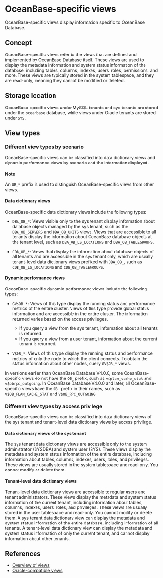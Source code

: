 # OceanBase-specific views

OceanBase-specific views display information specific to OceanBase Database.

## Concept

OceanBase-specific views refer to the views that are defined and implemented by OceanBase Database itself. These views are used to display the metadata information and system status information of the database, including tables, columns, indexes, users, roles, permissions, and more. These views are typically stored in the system tablespace, and they are read-only, meaning they cannot be modified or deleted.

## Storage location

OceanBase-specific views under MySQL tenants and sys tenants are stored under the `oceanbase` database, while views under Oracle tenants are stored under `SYS`.

## View types

### Different view types by scenario

OceanBase-specific views can be classified into data dictionary views and dynamic performance views by scenario and the information displayed.

<main id="notice" type='explain'>
  <h4>Note</h4>
  <p>An <code>OB_*</code> prefix is used to distinguish OceanBase-specific views from other views. </p>
</main>

#### Data dictionary views

OceanBase-specific data dictionary views include the following types:

* `DBA_OB_*`: Views visible only to the sys tenant display information about database objects managed by the sys tenant, such as the `DBA_OB_SERVERS` and `DBA_OB_UNITS` views. Views that are accessible to all tenants display the information about OceanBase database objects at the tenant level, such as `DBA_OB_LS_LOCATIONS` and `DBA_OB_TABLEGROUPS`.

* `CDB_OB_*`: Views that display the information about database objects of all tenants and are accessible in the sys tenant only, which are usually tenant-level data dictionary views prefixed with `DBA_OB_`, such as `CDB_OB_LS_LOCATIONS` and `CDB_OB_TABLEGROUPS`.

#### Dynamic performance views

OceanBase-specific dynamic performance views include the following types:

* `GV$OB_*`: Views of this type display the running status and performance metrics of the entire cluster. Views of this type provide global status information and are accessible in the entire cluster.
   The information returned varies based on the access privileges.
   * If you query a view from the sys tenant, information about all tenants is returned.
   * If you query a view from a user tenant, information about the current tenant is returned.

* `V$OB_*`: Views of this type display the running status and performance metrics of only the node to which the client connects. To obtain the status information about other nodes, query `GV$OB_*` views.

In versions earlier than OceanBase Database V4.0.0, some OceanBase-specific views do not have the `OB_` prefix, such as `v$plan_cache_stat` and `v$obrpc_outgoing`. In OceanBase Database V4.0.0 and later, all OceanBase-specific views have the `OB_` prefix in their names, such as `V$OB_PLAN_CACHE_STAT` and `V$OB_RPC_OUTGOING`

### Different view types by access privilege

OceanBase-specific views can be classified into data dictionary views of the sys tenant and tenant-level data dictionary views by access privilege.

#### Data dictionary views of the sys tenant

The sys tenant data dictionary views are accessible only to the system administrator (SYSDBA) and system user (SYS). These views display the metadata and system status information of the entire database, including information about tables, columns, indexes, users, roles, and privileges. These views are usually stored in the system tablespace and read-only. You cannot modify or delete them.

#### Tenant-level data dictionary views

Tenant-level data dictionary views are accessible to regular users and tenant administrators. These views display the metadata and system status information of the current tenant, including information about tables, columns, indexes, users, roles, and privileges. These views are usually stored in the user tablespace and read-only. You cannot modify or delete them.
A sys tenant data dictionary view can display the metadata and system status information of the entire database, including information of all tenants. A tenant-level data dictionary view can display the metadata and system status information of only the current tenant, and cannot display information about other tenants.

## References

* [Overview of views](100.view-overview-of-oracle-mode.md)
* [Oracle-compatible views](300.oracle-compatible-view-of-oracle-mode.md)
